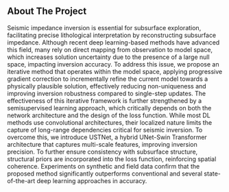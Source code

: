 ## About The Project

Seismic impedance inversion is essential for subsurface exploration, facilitating precise lithological interpretation by reconstructing subsurface impedance. Although recent deep learning-based methods have advanced this field, many rely on direct mapping from observation to model space, which increases solution uncertainty due to the presence of a large null space, impacting inversion accuracy. To address this issue, we propose an iterative method that operates within the model space, applying progressive gradient correction to incrementally refine the current model towards a physically plausible solution, effectively reducing non-uniqueness and improving inversion robustness compared to single-step updates. The effectiveness of this iterative framework is further strengthened by a semisupervised learning approach, which critically depends on both the network architecture and the design of the loss function. While most DL methods use convolutional architectures, their localized nature limits the capture of long-range dependencies critical for seismic inversion. To overcome this, we introduce USTNet, a hybrid UNet-Swin Transformer architecture that captures multi-scale features, improving inversion precision. To further ensure consistency with subsurface structure, structural priors are incorporated into the loss function, reinforcing spatial coherence. Experiments on synthetic and field data confirm that the proposed method significantly outperforms conventional and several state-of-the-art deep learning approaches in accuracy.


